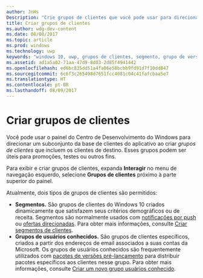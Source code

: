 ```yaml
---
author: JnHs
Description: "Crie grupos de clientes que você pode usar para direcionar um subconjunto de base de clientes do seu aplicativo para promoções, testes ou outros fins."
title: Criar grupos de clientes
ms.author: wdg-dev-content
ms.date: 08/08/2017
ms.topic: article
ms.prod: windows
ms.technology: uwp
keywords: "windows 10, uwp, grupos de clientes, segmento, grupo de versão de pré-lançamento, grupo de usuários conhecido"
ms.assetid: ad1a5a02-71aa-47d9-8d03-2d85f4941442
ms.openlocfilehash: ed6bc835dd51a4fa06e58bcbb9fd91d7f10dd847
ms.sourcegitcommit: 6c6f3c265498d7651fcc4081c04c41fafcbaa5e7
ms.translationtype: HT
ms.contentlocale: pt-BR
ms.lasthandoff: 08/09/2017
---
```

# <a name="create-customer-groups"></a>Criar grupos de clientes

Você pode usar o painel do Centro de Desenvolvimento do Windows para direcionar um subconjunto da base de clientes do aplicativo ao criar *grupos de clientes* que incluem os clientes de destino. Esses grupos podem ser úteis para promoções, testes ou outros fins.

Para exibir e criar grupos de clientes, expanda **Interagir** no menu de navegação esquerdo, selecione **Grupos de clientes** próximo à parte superior do painel.

Atualmente, dois tipos de grupos de clientes são permitidos:

- **Segmentos.** São grupos de clientes do Windows 10 criados dinamicamente que satisfazem seus critérios demográficos ou de receita. Segmentos são normalmente usados com [notificações por push](send-push-notifications-to-your-apps-customers.md) ou [ofertas direcionadas](use-targeted-offers-to-maximize-engagement-and-conversions.md). Para obter mais informações, consulte [Criar segmentos de clientes](create-customer-segments.md).
- **Grupos de usuários conhecidos.** São grupos de clientes específicos, criados a partir dos endereços de email associados a suas contas da Microsoft. Os grupos de usuários conhecidos são frequentemente utilizados com [pacotes de versões pré-lançamento](package-flights.md) para distribuir pacotes específicos aos clientes nesse grupo. Para obter mais informações, consulte [Criar um novo grupo usuários conhecido](create-known-user-groups.md).
